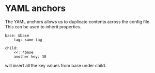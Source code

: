 # YAML anchors 

The YAML anchors allows us to duplicate contents across the config file.
This can be used to inherit properties.

```
base: &base
    tag: same tag

child:
    <<: *base
    another key: 10
```

will insert all the key values from base under child.
